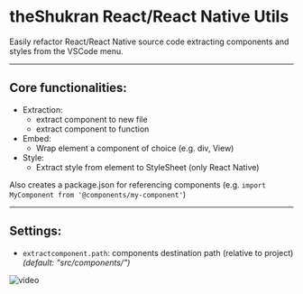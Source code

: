 # theShukran React/React Native Utils

Easily refactor React/React Native source code extracting components and styles from the VSCode menu.

* * *

## Core functionalities:
- Extraction: 
    - extract component to new file
    - extract component to function
- Embed:
    - Wrap element a component of choice (e.g. div, View)
- Style: 
    - Extract style from element to StyleSheet (only React Native)  


Also creates a package.json for referencing components (e.g. `import MyComponent from '@components/my-component'`)


* * *

## Settings:
- `extractcomponent.path`: components destination path (relative to project) _(default: "src/components/")_


![video](https://s3-eu-west-1.amazonaws.com/theshukran-photo/2017-09-24-09_07_42-compressor.gif)
